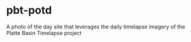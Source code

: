 # pbt-potd
A photo of the day site that leverages the daily timelapse imagery of the Platte Basin Timelapse project

